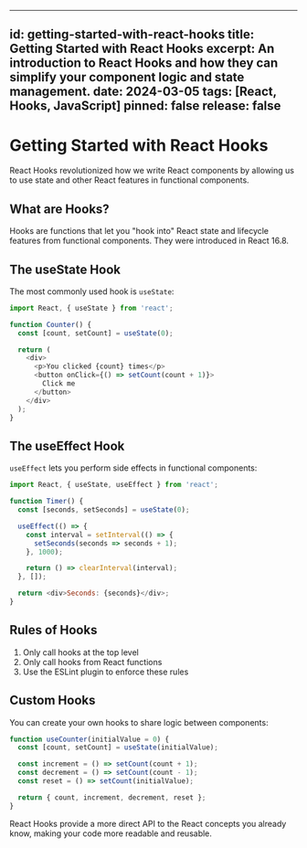 
---
id: getting-started-with-react-hooks
title: Getting Started with React Hooks
excerpt: An introduction to React Hooks and how they can simplify your component logic and state management.
date: 2024-03-05
tags: [React, Hooks, JavaScript]
pinned: false
release: false
---

# Getting Started with React Hooks

React Hooks revolutionized how we write React components by allowing us to use state and other React features in functional components.

## What are Hooks?

Hooks are functions that let you "hook into" React state and lifecycle features from functional components. They were introduced in React 16.8.

## The useState Hook

The most commonly used hook is `useState`:

```javascript
import React, { useState } from 'react';

function Counter() {
  const [count, setCount] = useState(0);

  return (
    <div>
      <p>You clicked {count} times</p>
      <button onClick={() => setCount(count + 1)}>
        Click me
      </button>
    </div>
  );
}
```

## The useEffect Hook

`useEffect` lets you perform side effects in functional components:

```javascript
import React, { useState, useEffect } from 'react';

function Timer() {
  const [seconds, setSeconds] = useState(0);

  useEffect(() => {
    const interval = setInterval(() => {
      setSeconds(seconds => seconds + 1);
    }, 1000);

    return () => clearInterval(interval);
  }, []);

  return <div>Seconds: {seconds}</div>;
}
```

## Rules of Hooks

1. Only call hooks at the top level
2. Only call hooks from React functions
3. Use the ESLint plugin to enforce these rules

## Custom Hooks

You can create your own hooks to share logic between components:

```javascript
function useCounter(initialValue = 0) {
  const [count, setCount] = useState(initialValue);

  const increment = () => setCount(count + 1);
  const decrement = () => setCount(count - 1);
  const reset = () => setCount(initialValue);

  return { count, increment, decrement, reset };
}
```

React Hooks provide a more direct API to the React concepts you already know, making your code more readable and reusable.
